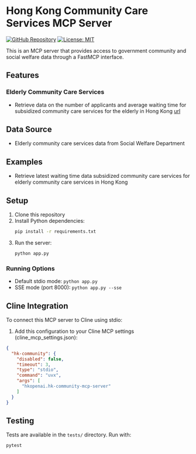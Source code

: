 # Hong Kong Community Care Services MCP Server

[![GitHub Repository](https://img.shields.io/badge/GitHub-Repository-blue.svg)](https://github.com/hkopenai/hk-community-mcp-server)
[![License: MIT](https://img.shields.io/badge/License-MIT-yellow.svg)](https://opensource.org/licenses/MIT)

This is an MCP server that provides access to government community and social welfare data through a FastMCP interface.

## Features

### Elderly Community Care Services
- Retrieve data on the number of applicants and average waiting time for subsidized community care services for the elderly in Hong Kong [url](https://data.gov.hk/en-data/dataset/hk-swd-elderly-statistics-on-waiting-list-and-waiting-time-for-ccs)

## Data Source

- Elderly community care services data from Social Welfare Department

## Examples

* Retrieve latest waiting time data subsidized community care services for elderly community care services in Hong Kong

## Setup

1. Clone this repository
2. Install Python dependencies:
   ```bash
   pip install -r requirements.txt
   ```
3. Run the server:
   ```bash
   python app.py
   ```

### Running Options

- Default stdio mode: `python app.py`
- SSE mode (port 8000): `python app.py --sse`

## Cline Integration

To connect this MCP server to Cline using stdio:

1. Add this configuration to your Cline MCP settings (cline_mcp_settings.json):
```json
{
  "hk-community": {
    "disabled": false,
    "timeout": 3,
    "type": "stdio",
    "command": "uvx",
    "args": [
      "hkopenai.hk-community-mcp-server"
    ]
  }
}
```

## Testing

Tests are available in the `tests/` directory. Run with:
```bash
pytest
```
